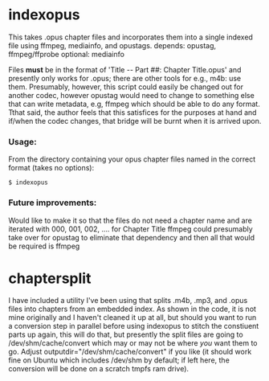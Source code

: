 # indexopus
This takes .opus chapter files and incorporates them into a single indexed file using ffmpeg, mediainfo, and opustags.
depends: opustag, ffmpeg/ffprobe
optional: mediainfo

Files **must** be in the format of 'Title -- Part ##: Chapter Title.opus' and presently only works for .opus; there are other tools for e.g., m4b: use them.
Presumably, however, this script could easily be changed out for another codec, however opustag would need to change to something else that can write metadata, e.g, ffmpeg which should be able to do any format.
Tthat said, the author feels that this satisfices for the purposes at hand and if/when the codec changes, that bridge will be burnt when it is arrived upon.

### Usage:
From the directory containing your opus chapter files named in the correct format (takes no options):

`$ indexopus` 

### Future improvements: 
Would like to make it so that the files do not need a chapter name and are iterated with 000, 001, 002, .... for Chapter Title
ffmpeg could presumably take over for opustag to eliminate that dependency and then all that would be required is ffmpeg
 
# chaptersplit
I have included a utility I've been using that splits .m4b, .mp3, and .opus files into chapters from an embedded index.  As shown in the code, it is not mine originally and I haven't cleaned it up at all, but should you want to run a conversion step in parallel before using indexopus to stitch the constiuent parts up again, this will do that, but presently the split files are going to /dev/shm/cache/convert which may or may not be where _you_ want them to go.  Adjust outputdir="/dev/shm/cache/convert" if you like (it should work fine on Ubuntu which includes /dev/shm by default; if left here, the conversion will be done on a scratch tmpfs ram drive).

